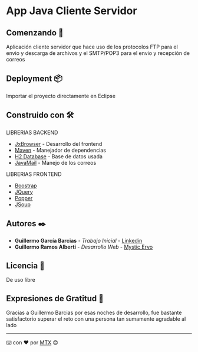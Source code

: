 # App Java Cliente Servidor

## Comenzando 🚀

Aplicación cliente servidor que hace uso de los protocolos FTP para el envio y descarga de archivos y el SMTP/POP3 para el envio y recepción de correos

## Deployment 📦

Importar el proyecto directamente en Eclipse

## Construido con 🛠️

  LIBRERIAS BACKEND
* [JxBrowser](https://mvnrepository.com/artifact/jxbrowser/jxbrowser-win/) - Desarrollo del frontend
* [Maven](https://maven.apache.org/) - Manejador de dependencias
* [H2 Database](https://mvnrepository.com/artifact/com.h2database/h2/) - Base de datos usada
* [JavaMail](https://mvnrepository.com/artifact/javax.mail/mail) - Manejo de los correos 

 LIBRERIAS FRONTEND
* [Boostrap](https://mvnrepository.com/artifact/org.webjars/bootsrap)
* [JQuery](https://mvnrepository.com/artifact/org.webjars/jquery)
* [Popper](https://mvnrepository.com/artifact/org.webjars.bower/popper.js)
* [JSoup](https://mvnrepository.com/artifact/org.jsoup/jsoup)

## Autores ✒️

* **Guillermo García Barcias** - *Trabajo Inicial* - [Linkedin](https://www.linkedin.com/in/guillermo-barcia-molina-311b3a167/)
* **Guillermo Ramos Alberti** - *Desarrollo Web* - [Mystic Ervo](https://github.com/Mystic-Ervo)

## Licencia 📄

De uso libre

## Expresiones de Gratitud 🎁

Gracias a Guillermo Barcias por esas noches de desarrollo, fue bastante satisfactorio superar el reto con una persona tan sumamente   agradable al lado

---
⌨️ con ❤️ por [MTX](https://github.com/METHOX) 😊
